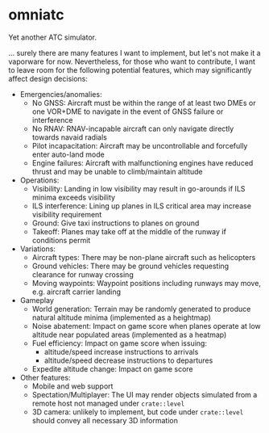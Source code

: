 # omniatc

Yet another ATC simulator.

... surely there are many features I want to implement, but let's not make it a vaporware for now.
Nevertheless, for those who want to contribute, I want to leave room for the following potential features,
which may significantly affect design decisions:

- Emergencies/anomalies:
  - No GNSS: Aircraft must be within the range of at least two DMEs or one VOR+DME to navigate
    in the event of GNSS failure or interference
  - No RNAV: RNAV-incapable aircraft can only navigate directly towards navaid radials
  - Pilot incapacitation: Aircraft may be uncontrollable and forcefully enter auto-land mode
  - Engine failures: Aircraft with malfunctioning engines have reduced thrust and may be unable to climb/maintain altitude
- Operations:
  - Visibility: Landing in low visibility may result in go-arounds if ILS minima exceeds visibility
  - ILS interference: Lining up planes in ILS critical area may increase visibility requirement
  - Ground: Give taxi instructions to planes on ground
  - Takeoff: Planes may take off at the middle of the runway if conditions permit
- Variations:
  - Aircraft types: There may be non-plane aircraft such as helicopters
  - Ground vehicles: There may be ground vehicles requesting clearance for runway crossing
  - Moving waypoints: Waypoint positions including runways may move, e.g. aircraft carrier landing
- Gameplay
  - World generation: Terrain may be randomly generated to produce natural altitude minima (implemented as a heightmap)
  - Noise abatement: Impact on game score when planes operate at low altitude near populated areas (implemented as a heatmap)
  - Fuel efficiency: Impact on game score when issuing:
    - altitude/speed increase instructions to arrivals
    - altitude/speed decrease instructions to departures
  - Expedite altitude change: Impact on game score
- Other features:
  - Mobile and web support
  - Spectation/Multiplayer: The UI may render objects simulated from a remote host not managed under `crate::level`
  - 3D camera: unlikely to implement, but code under `crate::level` should convey all necessary 3D information
